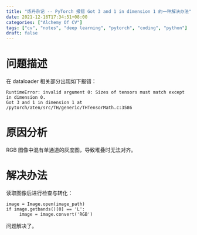 ```yaml
---
title: "炼丹杂记 -- PyTorch 报错 Got 3 and 1 in dimension 1 的一种解决办法"
date: 2021-12-16T17:34:51+08:00
categories: ["Alchemy Of CV"]
tags: ["cv", "notes", "deep learning", "pytorch", "coding", "python"]
draft: false
---
```


# 问题描述

在 dataloader 相关部分出现如下报错：  

```
RuntimeError: invalid argument 0: Sizes of tensors must match except in dimension 0. 
Got 3 and 1 in dimension 1 at /pytorch/aten/src/TH/generic/THTensorMath.c:3586
```

# 原因分析

RGB 图像中混有单通道的灰度图，导致堆叠时无法对齐。  

# 解决办法

读取图像后进行检查与转化：  

```
image = Image.open(image_path)
if image.getbands()[0] == 'L':
     image = image.convert('RGB')
```

问题解决了。  
